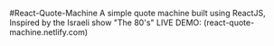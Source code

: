 #React-Quote-Machine
A simple quote machine built using ReactJS, Inspired by the Israeli show "The 80's"
LIVE DEMO: (react-quote-machine.netlify.com)
